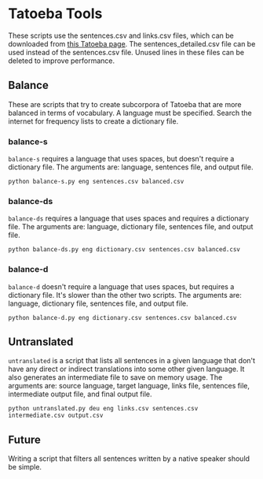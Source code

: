 # Tatoeba Tools

These scripts use the sentences.csv and links.csv files, which can be downloaded from [this Tatoeba page](https://tatoeba.org/en/downloads). The sentences_detailed.csv file can be used instead of the sentences.csv file. Unused lines in these files can be deleted to improve performance.

## Balance

These are scripts that try to create subcorpora of Tatoeba that are more balanced in terms of vocabulary. A language must be specified. Search the internet for frequency lists to create a dictionary file.

### balance-s

`balance-s` requires a language that uses spaces, but doesn't require a dictionary file. The arguments are: language, sentences file, and output file.
```
python balance-s.py eng sentences.csv balanced.csv
```
### balance-ds
`balance-ds` requires a language that uses spaces and requires a dictionary file. The arguments are: language, dictionary file, sentences file, and output file.
```
python balance-ds.py eng dictionary.csv sentences.csv balanced.csv
```
### balance-d
`balance-d` doesn't require a language that uses spaces, but requires a dictionary file. It's slower than the other two scripts. The arguments are: language, dictionary file, sentences file, and output file.
```
python balance-d.py eng dictionary.csv sentences.csv balanced.csv
```
## Untranslated

`untranslated` is a script that lists all sentences in a given language that don't have any direct or indirect translations into some other given language. It also generates an intermediate file to save on memory usage. The arguments are: source language, target language, links file, sentences file, intermediate output file, and final output file.
```
python untranslated.py deu eng links.csv sentences.csv intermediate.csv output.csv
```

## Future

Writing a script that filters all sentences written by a native speaker should be simple.
